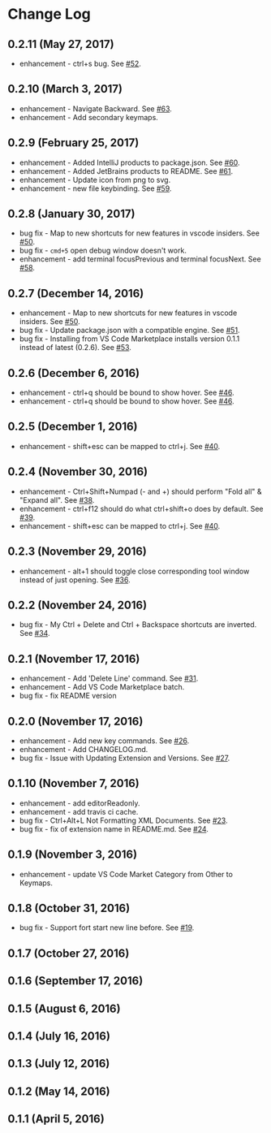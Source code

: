 # Change Log

## 0.2.11 (May 27, 2017)

* enhancement - ctrl+s bug. See [#52](https://github.com/k--kato/vscode-intellij-idea-keybindings/issues/52).

## 0.2.10 (March 3, 2017)

* enhancement - Navigate Backward. See [#63](https://github.com/k--kato/vscode-intellij-idea-keybindings/issues/63).
* enhancement - Add secondary keymaps.

## 0.2.9 (February 25, 2017)

* enhancement - Added IntelliJ products to package.json. See [#60](https://github.com/k--kato/vscode-intellij-idea-keybindings/pull/60).
* enhancement - Added JetBrains products to README. See [#61](https://github.com/k--kato/vscode-intellij-idea-keybindings/pull/61).
* enhancement - Update icon from png to svg.
* enhancement - new file keybinding. See [#59](https://github.com/k--kato/vscode-intellij-idea-keybindings/issues/59).

## 0.2.8 (January 30, 2017)

* bug fix - Map to new shortcuts for new features in vscode insiders. See [#50](https://github.com/k--kato/vscode-intellij-idea-keybindings/issues/50).
* bug fix - `cmd+5` open debug window doesn't work.
* enhancement - add terminal focusPrevious and terminal focusNext. See [#58](https://github.com/k--kato/vscode-intellij-idea-keybindings/pull/58).

## 0.2.7 (December 14, 2016)

* enhancement - Map to new shortcuts for new features in vscode insiders. See [#50](https://github.com/k--kato/vscode-intellij-idea-keybindings/issues/50).
* bug fix - Update package.json with a compatible engine. See [#51](https://github.com/k--kato/vscode-intellij-idea-keybindings/pull/51).
* bug fix - Installing from VS Code Marketplace installs version 0.1.1 instead of latest (0.2.6). See [#53](https://github.com/k--kato/vscode-intellij-idea-keybindings/issues/53).

## 0.2.6 (December 6, 2016)

* enhancement - ctrl+q should be bound to show hover. See [#46](https://github.com/k--kato/vscode-intellij-idea-keybindings/issues/46).
* enhancement - ctrl+q should be bound to show hover. See [#46](https://github.com/k--kato/vscode-intellij-idea-keybindings/issues/46).

## 0.2.5 (December 1, 2016)

* enhancement - shift+esc can be mapped to ctrl+j. See [#40](https://github.com/k--kato/vscode-intellij-idea-keybindings/issues/40).

## 0.2.4 (November 30, 2016)

* enhancement - Ctrl+Shift+Numpad (- and +) should perform "Fold all" & "Expand all". See [#38](https://github.com/k--kato/vscode-intellij-idea-keybindings/issues/38).
* enhancement - ctrl+f12 should do what ctrl+shift+o does by default. See [#39](https://github.com/k--kato/vscode-intellij-idea-keybindings/issues/39).
* enhancement - shift+esc can be mapped to ctrl+j. See [#40](https://github.com/k--kato/vscode-intellij-idea-keybindings/issues/40).

## 0.2.3 (November 29, 2016)

* enhancement - alt+1 should toggle close corresponding tool window instead of just opening. See [#36](https://github.com/k--kato/vscode-intellij-idea-keybindings/issues/36).

## 0.2.2 (November 24, 2016)

* bug fix - My Ctrl + Delete and Ctrl + Backspace shortcuts are inverted. See [#34](https://github.com/k--kato/vscode-intellij-idea-keybindings/issues/34).

## 0.2.1 (November 17, 2016)
* enhancement - Add 'Delete Line' command. See [#31](https://github.com/k--kato/vscode-intellij-idea-keybindings/pull/31).
* enhancement - Add VS Code Marketplace batch.
* bug fix - fix README version

## 0.2.0 (November 17, 2016)
* enhancement - Add new key commands. See [#26](https://github.com/k--kato/vscode-intellij-idea-keybindings/pull/26).
* enhancement - Add CHANGELOG.md.
* bug fix - Issue with Updating Extension and Versions. See [#27](https://github.com/k--kato/vscode-intellij-idea-keybindings/issues/27).

## 0.1.10 (November 7, 2016)
* enhancement - add editorReadonly.
* enhancement - add travis ci cache.
* bug fix - Ctrl+Alt+L Not Formatting XML Documents. See [#23](https://github.com/k--kato/vscode-intellij-idea-keybindings/issues/23).
* bug fix - fix of extension name in README.md. See [#24](https://github.com/k--kato/vscode-intellij-idea-keybindings/pull/24).

## 0.1.9 (November 3, 2016)
* enhancement - update VS Code Market Category from Other to Keymaps. 

## 0.1.8 (October 31, 2016)
* bug fix - Support fort start new line before. See [#19](https://github.com/k--kato/vscode-intellij-idea-keybindings/issues/19).

## 0.1.7 (October 27, 2016)

## 0.1.6 (September 17, 2016)

## 0.1.5 (August 6, 2016)

## 0.1.4 (July 16, 2016)

## 0.1.3 (July 12, 2016)

## 0.1.2 (May 14, 2016)

## 0.1.1 (April 5, 2016)

